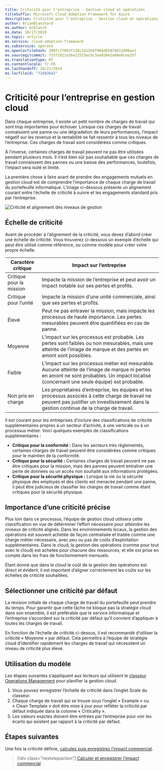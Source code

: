 ```yaml
---
title: Criticité pour l’entreprise - Gestion cloud et opérations
titleSuffix: Microsoft Cloud Adoption Framework for Azure
description: Criticité pour l’entreprise - Gestion cloud et opérations
author: BrianBlanchard
ms.author: brblanch
ms.date: 10/17/2019
ms.topic: article
ms.service: cloud-adoption-framework
ms.subservice: operate
ms.openlocfilehash: 290fcf7093f128c1415bbf960d65074d12490ae1
ms.sourcegitcommit: f3371811a36e12533ecbc3aa936e2a68e0cee25f
ms.translationtype: HT
ms.contentlocale: fr-FR
ms.lasthandoff: 10/21/2019
ms.locfileid: "72683642"
---
```

# <a name="business-criticality-in-cloud-management"></a>Criticité pour l’entreprise en gestion cloud

Dans chaque entreprise, il existe un petit nombre de charges de travail qui sont trop importantes pour échouer. Lorsque ces charges de travail connaissent une panne ou une dégradation de leurs performances, l’impact négatif sur les revenus et la rentabilité se fait ressentir à tous les niveaux de l’entreprise. Ces charges de travail sont considérées comme critiques.

À l’inverse, certaines charges de travail peuvent ne pas être utilisées pendant plusieurs mois. Il n’est bien sûr pas souhaitable que ces charges de travail connaissent des pannes ou une baisse des performances, toutefois, l’impact sera isolé et limité.

La première chose à faire avant de prendre des engagements mutuels en gestion cloud est de comprendre l’importance de chaque charge de travail du portefeuille informatique.
L’image ci-dessous présente un alignement courant entre l’échelle de criticité à suivre et les engagements standard pris par l’entreprise.

![Criticité et alignement des niveaux de gestion](../../_images/manage/cloud-criticality-alignment.png)

## <a name="criticality-scale"></a>Échelle de criticité

Avant de procéder à l’alignement de la criticité, vous devez d’abord créer une échelle de criticité. Vous trouverez ci-dessous un exemple d’échelle qui peut être utilisé comme référence, ou comme modèle pour créer votre propre échelle.

|Caractère critique  |Impact sur l’entreprise  |
|---------|---------|
|Critique pour la mission|Impacte la mission de l’entreprise et peut avoir un impact notable sur ses pertes et profits.|
|Critique pour l’unité|Impacte la mission d’une unité commerciale, ainsi que ses pertes et profits.|
|Élevé|Peut ne pas entraver la mission, mais impacte les processus de haute importance. Les pertes mesurables peuvent être quantifiées en cas de panne.|
|Moyenne|L’impact sur les processus est probable. Les pertes sont faibles ou non mesurables, mais une atteinte de l’image de marque et des pertes en amont sont possibles.|
|Faible|L’impact sur les processus métier est mesurable. Aucune atteinte de l’image de marque ni pertes en amont ne sont probables. Un impact localisé (concernant une seule équipe) est probable.|
|Non pris en charge|Les propriétaires d’entreprise, les équipes et les processus associés à cette charge de travail ne peuvent pas justifier un investissement dans la gestion continue de la charge de travail.|

Il est courant pour les entreprises d’inclure des classifications de criticité supplémentaires propres à un secteur d’activité, à une verticale ou à un processus métier. Voici quelques exemples de classifications supplémentaires :

- **Critique pour la conformité :** Dans les secteurs très réglementés, certaines charges de travail peuvent être considérées comme critiques pour le maintien de la conformité.
- **Critique pour la sécurité :** Certaines charges de travail peuvent ne pas être critiques pour la mission, mais des pannes peuvent entraîner une perte de données ou un accès non souhaité aux informations protégées.
- **Critique pour la sécurité physique :** Lorsque la vie ou la sécurité physique des employés et des clients est menacée pendant une panne, il peut être judicieux de classifier les charges de travail comme étant critiques pour la sécurité physique.

## <a name="importance-of-accurate-criticality"></a>Importance d’une criticité précise

Plus loin dans ce processus, l’équipe de gestion cloud utilisera cette classification en vue de déterminer l’effort nécessaire pour atteindre les niveaux de criticité alignés. Dans les environnements locaux, la gestion des opérations est souvent achetée de façon centralisée et traitée comme une charge métier nécessaire, avec peu ou pas de coûts d’exploitation supplémentaires. Dans le cloud, la gestion des opérations (comme pour tout avec le cloud) est achetée pour chacune des ressources, et elle est prise en compte dans les frais de fonctionnement mensuels.

Étant donné que dans le cloud le coût de la gestion des opérations est direct et évident, il est important d’aligner correctement les coûts sur les échelles de criticité souhaitées.

## <a name="select-a-default-criticality"></a>Sélectionner une criticité par défaut

La révision initiale de chaque charge de travail du portefeuille peut prendre du temps. Pour garantir que cette tâche ne bloque pas la stratégie cloud dans son ensemble, il est préférable que le service informatique et l’entreprise s’accordent sur la criticité par défaut qu’il convient d’appliquer à toutes les charges de travail.

En fonction de l’échelle de criticité ci-dessus, il est recommandé d’utiliser la criticité « Moyenne » par défaut. Cela permettra à l’équipe de stratégie cloud d’identifier rapidement les charges de travail qui nécessitent un niveau de criticité plus élevé.

## <a name="using-the-template"></a>Utilisation du modèle

Les étapes suivantes s’appliquent aux lecteurs qui utilisent le [classeur Operations Management](https://raw.githubusercontent.com/microsoft/CloudAdoptionFramework/master/manage/opsmanagementworkbook.xlsx) pour planifier la gestion cloud.

1. Vous pouvez enregistrer l’échelle de criticité dans l’onglet Scale du classeur.
2. Chaque charge de travail qui se trouve sous l’onglet « Example » ou « Clean Template » doit être mise à jour pour refléter la criticité par défaut indiquée dans la colonne « Criticality ».
3. Les valeurs exactes doivent être entrées par l’entreprise pour voir les écarts qui existent par rapport à la criticité par défaut.

## <a name="next-steps"></a>Étapes suivantes

Une fois la criticité définie, [calculez puis enregistrez l’impact commercial](./impact.md).

> [!div class="nextstepaction"]
> [Calculer et enregistrer l’impact commercial](./impact.md)
